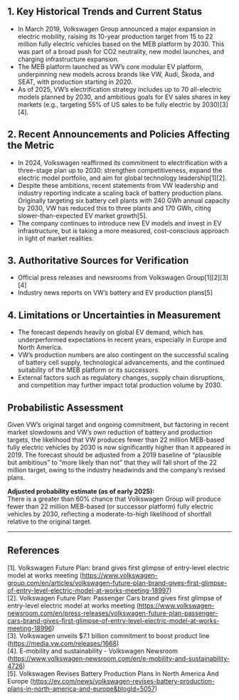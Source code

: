 ## 1. Key Historical Trends and Current Status

- In March 2019, Volkswagen Group announced a major expansion in electric mobility, raising its 10-year production target from 15 to 22 million fully electric vehicles based on the MEB platform by 2030. This was part of a broad push for CO2 neutrality, new model launches, and charging infrastructure expansion.
- The MEB platform launched as VW’s core modular EV platform, underpinning new models across brands like VW, Audi, Škoda, and SEAT, with production starting in 2020.
- As of 2025, VW’s electrification strategy includes up to 70 all-electric models planned by 2030, and ambitious goals for EV sales shares in key markets (e.g., targeting 55% of US sales to be fully electric by 2030)[3][4].

## 2. Recent Announcements and Policies Affecting the Metric

- In 2024, Volkswagen reaffirmed its commitment to electrification with a three-stage plan up to 2030: strengthen competitiveness, expand the electric model portfolio, and aim for global technology leadership[1][2].
- Despite these ambitions, recent statements from VW leadership and industry reporting indicate a scaling back of battery production plans. Originally targeting six battery cell plants with 240 GWh annual capacity by 2030, VW has reduced this to three plants and 170 GWh, citing slower-than-expected EV market growth[5].
- The company continues to introduce new EV models and invest in EV infrastructure, but is taking a more measured, cost-conscious approach in light of market realities.

## 3. Authoritative Sources for Verification

- Official press releases and newsrooms from Volkswagen Group[1][2][3][4]
- Industry news reports on VW’s battery and EV production plans[5]

## 4. Limitations or Uncertainties in Measurement

- The forecast depends heavily on global EV demand, which has underperformed expectations in recent years, especially in Europe and North America.
- VW’s production numbers are also contingent on the successful scaling of battery cell supply, technological advancements, and the continued suitability of the MEB platform or its successors.
- External factors such as regulatory changes, supply chain disruptions, and competition may further impact total production volume by 2030.

## Probabilistic Assessment

Given VW’s original target and ongoing commitment, but factoring in recent market slowdowns and VW’s own reduction of battery and production targets, the likelihood that VW produces fewer than 22 million MEB-based fully electric vehicles by 2030 is now significantly higher than it appeared in 2019. The forecast should be adjusted from a 2019 baseline of “plausible but ambitious” to “more likely than not” that they will fall short of the 22 million target, owing to the industry headwinds and the company’s revised plans.

**Adjusted probability estimate (as of early 2025):**  
There is a greater than 60% chance that Volkswagen Group will produce fewer than 22 million MEB-based (or successor platform) fully electric vehicles by 2030, reflecting a moderate-to-high likelihood of shortfall relative to the original target.

---

## References

[1]. Volkswagen Future Plan: brand gives first glimpse of entry-level electric model at works meeting (https://www.volkswagen-group.com/en/articles/volkswagen-future-plan-brand-gives-first-glimpse-of-entry-level-electric-model-at-works-meeting-18997)  
[2]. Volkswagen Future Plan: Passenger Cars brand gives first glimpse of entry-level electric model at works meeting (https://www.volkswagen-newsroom.com/en/press-releases/volkswagen-future-plan-passenger-cars-brand-gives-first-glimpse-of-entry-level-electric-model-at-works-meeting-18996)  
[3]. Volkswagen unveils $7.1 billion commitment to boost product line (https://media.vw.com/releases/1668)  
[4]. E-mobility and sustainability - Volkswagen Newsroom (https://www.volkswagen-newsroom.com/en/e-mobility-and-sustainability-4726)  
[5]. Volkswagen Revises Battery Production Plans In North America And Europe (https://ev.com/news/volkswagen-revises-battery-production-plans-in-north-america-and-europe&blogId=5057)